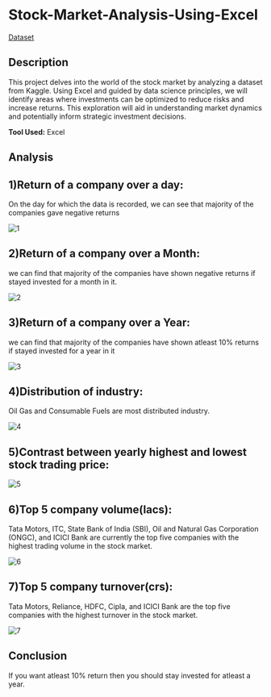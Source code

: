 # Stock-Market-Analysis-Using-Excel
[Dataset](https://www.kaggle.com/datasets/iamsouravbanerjee/nifty50-stocks-dataset/data)

## Description
This project delves into the world of the stock market by analyzing a dataset from Kaggle. Using Excel and guided by data science principles, we will identify areas where investments can be optimized to reduce risks and increase returns. This exploration will aid in understanding market dynamics and potentially inform strategic investment decisions.

**Tool Used:** Excel

## Analysis
## 1)Return of a company over a day:

On the day for which the data is recorded, we can see that majority of the companies gave negative returns

![1](https://i.imgur.com/bJjQY5m.png)

## 2)Return of a company over a Month:

we can find that majority of the companies have shown negative returns if stayed invested for a month in it.

![2](https://i.imgur.com/O7my3LH.png)

## 3)Return of a company over a Year:

we can find that majority of the companies have shown atleast 10% returns if stayed invested for a year in it

![3](https://i.imgur.com/AL7lPe0.png)

## 4)Distribution of industry:

Oil Gas and Consumable Fuels are most distributed industry.

![4](https://i.imgur.com/vj933fM.png)

## 5)Contrast between yearly highest and lowest stock trading price:

![5](https://i.imgur.com/oUr0t2M.png)

## 6)Top 5 company volume(lacs):

Tata Motors, ITC, State Bank of India (SBI), Oil and Natural Gas Corporation (ONGC), and ICICI Bank are currently the top five companies with the highest trading volume in the stock market.

![6](https://i.imgur.com/6v80t22.png)

## 7)Top 5 company turnover(crs):

Tata Motors, Reliance, HDFC, Cipla, and ICICI Bank are the top five companies with the highest turnover in the stock market.

![7](https://i.imgur.com/Ha4ClRl.png)

## Conclusion
If you want atleast 10% return then you should stay invested for atleast a year.
